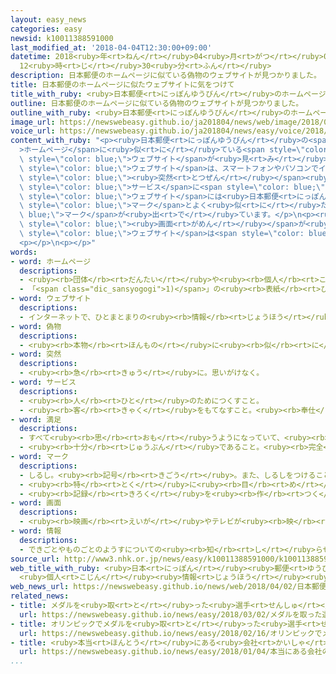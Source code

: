 ```yaml
---
layout: easy_news
categories: easy
newsid: k10011388591000
last_modified_at: '2018-04-04T12:30:00+09:00'
datetime: 2018<ruby>年<rt>ねん</rt></ruby>04<ruby>月<rt>がつ</rt></ruby>04<ruby>日<rt>にち</rt></ruby>
  12<ruby>時<rt>じ</rt></ruby>30<ruby>分<rt>ふん</rt></ruby>
description: 日本郵便のホームページに似ている偽物のウェブサイトが見つかりました。
title: 日本郵便のホームページに似たウェブサイトに気をつけて
title_with_ruby: <ruby>日本郵便<rt>にっぽんゆうびん</rt></ruby>のホームページに<ruby>似<rt>に</rt></ruby>たウェブサイトに<ruby>気<rt>き</rt></ruby>をつけて
outline: 日本郵便のホームページに似ている偽物のウェブサイトが見つかりました。
outline_with_ruby: <ruby>日本郵便<rt>にっぽんゆうびん</rt></ruby>のホームページに<ruby>似<rt>に</rt></ruby>ている<ruby>偽物<rt>にせもの</rt></ruby>のウェブサイトが<ruby>見<rt>み</rt></ruby>つかりました。
image_url: https://newswebeasy.github.io/ja201804/news/web/image/2018/04/02/K10011388591_1804022028_1804022057_01_02.jpg
voice_url: https://newswebeasy.github.io/ja201804/news/easy/voice/2018/04/04/k10011388591000.mp4
content_with_ruby: "<p><ruby>日本郵便<rt>にっぽんゆうびん</rt></ruby>の<span style=\"color: blue;\"\
  >ホームページ</span>に<ruby>似<rt>に</rt></ruby>ている<span style=\"color: blue;\"><ruby>偽物<rt>にせもの</rt></ruby></span>の<span\
  \ style=\"color: blue;\">ウェブサイト</span>が<ruby>見<rt>み</rt></ruby>つかりました。</p>\n<p>この<span\
  \ style=\"color: blue;\">ウェブサイト</span>は、スマートフォンやパソコンでインターネットを<ruby>見<rt>み</rt></ruby>ていると、<span\
  \ style=\"color: blue;\"><ruby>突然<rt>とつぜん</rt></ruby></span><ruby>出<rt>で</rt></ruby>てきます。そして、どのくらい<ruby>郵便局<rt>ゆうびんきょく</rt></ruby>を<ruby>使<rt>つか</rt></ruby>うかや、<span\
  \ style=\"color: blue;\">サービス</span>に<span style=\"color: blue;\"><ruby>満足<rt>まんぞく</rt></ruby></span>しているかなどを<ruby>質問<rt>しつもん</rt></ruby>します。この<span\
  \ style=\"color: blue;\">ウェブサイト</span>には<ruby>日本郵便<rt>にっぽんゆうびん</rt></ruby>の<span\
  \ style=\"color: blue;\">マーク</span>とよく<ruby>似<rt>に</rt></ruby>た<span style=\"color:\
  \ blue;\">マーク</span>が<ruby>出<rt>で</rt></ruby>ています。</p>\n<p><ruby>質問<rt>しつもん</rt></ruby>の<ruby>最後<rt>さいご</rt></ruby>に、<ruby>住所<rt>じゅうしょ</rt></ruby>や<ruby>名前<rt>なまえ</rt></ruby>、<ruby>電話<rt>でんわ</rt></ruby><ruby>番号<rt>ばんごう</rt></ruby>などを<ruby>書<rt>か</rt></ruby>く<span\
  \ style=\"color: blue;\"><ruby>画面<rt>がめん</rt></ruby></span>が<ruby>出<rt>で</rt></ruby>てきます。<ruby>日本郵便<rt>にっぽんゆうびん</rt></ruby>などは、この<span\
  \ style=\"color: blue;\">ウェブサイト</span>は<span style=\"color: blue;\"><ruby>情報<rt>じょうほう</rt></ruby></span>を<ruby>盗<rt>ぬす</rt></ruby>もうとしているので<ruby>決<rt>けっ</rt></ruby>して<ruby>住所<rt>じゅうしょ</rt></ruby>や<ruby>名前<rt>なまえ</rt></ruby>などを<ruby>書<rt>か</rt></ruby>かないでほしいと<ruby>言<rt>い</rt></ruby>っています。</p>\n\
  <p></p>\n<p></p>"
words:
- word: ホームページ
  descriptions:
  - <ruby><rb>団体</rb><rt>だんたい</rt></ruby>や<ruby><rb>個人</rb><rt>こじん</rt></ruby>が、インターネットを<ruby><rb>通</rb><rt>つう</rt></ruby>じて<ruby><rb>情報</rb><rt>じょうほう</rt></ruby>を<ruby><rb>広</rb><rt>ひろ</rt></ruby>く<ruby><rb>知</rb><rt>し</rt></ruby>らせるために、<ruby><rb>用意</rb><rt>ようい</rt></ruby>する<ruby><rb>画面</rb><rt>がめん</rt></ruby>。
  - 「<span class="dic_sansyogogi">1)</span>」の<ruby><rb>表紙</rb><rt>ひょうし</rt></ruby>となるページ。
- word: ウェブサイト
  descriptions:
  - インターネットで、ひとまとまりの<ruby><rb>情報</rb><rt>じょうほう</rt></ruby>が<ruby><rb>置</rb><rt>お</rt></ruby>かれている<ruby><rb>場所</rb><rt>ばしょ</rt></ruby>。サイト。
- word: 偽物
  descriptions:
  - <ruby><rb>本物</rb><rt>ほんもの</rt></ruby>に<ruby><rb>似</rb><rt>に</rt></ruby>せて<ruby><rb>作</rb><rt>つく</rt></ruby>った<ruby><rb>物</rb><rt>もの</rt></ruby>。
- word: 突然
  descriptions:
  - <ruby><rb>急</rb><rt>きゅう</rt></ruby>に。思いがけなく。
- word: サービス
  descriptions:
  - <ruby><rb>人</rb><rt>ひと</rt></ruby>のためにつくすこと。
  - <ruby><rb>客</rb><rt>きゃく</rt></ruby>をもてなすこと。<ruby><rb>奉仕</rb><rt>ほうし</rt></ruby>。
- word: 満足
  descriptions:
  - すべて<ruby><rb>思</rb><rt>おも</rt></ruby>うようになっていて、<ruby><rb>不平</rb><rt>ふへい</rt></ruby>や<ruby><rb>不満</rb><rt>ふまん</rt></ruby>のないこと。
  - <ruby><rb>十分</rb><rt>じゅうぶん</rt></ruby>であること。<ruby><rb>完全</rb><rt>かんぜん</rt></ruby>。
- word: マーク
  descriptions:
  - しるし。<ruby><rb>記号</rb><rt>きごう</rt></ruby>。また、しるしをつけること。
  - <ruby><rb>特</rb><rt>とく</rt></ruby>に<ruby><rb>目</rb><rt>め</rt></ruby>をつけて<ruby><rb>注意</rb><rt>ちゅうい</rt></ruby>すること。
  - <ruby><rb>記録</rb><rt>きろく</rt></ruby>を<ruby><rb>作</rb><rt>つく</rt></ruby>ること。
- word: 画面
  descriptions:
  - <ruby><rb>映画</rb><rt>えいが</rt></ruby>やテレビが<ruby><rb>映</rb><rt>うつ</rt></ruby>っている<ruby><rb>部分</rb><rt>ぶぶん</rt></ruby>。
- word: 情報
  descriptions:
  - できごとやものごとのようすについての<ruby><rb>知</rb><rt>し</rt></ruby>らせ。
source_url: http://www3.nhk.or.jp/news/easy/k10011388591000/k10011388591000.html
web_title_with_ruby: <ruby>日本<rt>にっぽん</rt></ruby><ruby>郵便<rt>ゆうびん</rt></ruby><ruby>装<rt>よそお</rt></ruby>う<ruby>偽<rt>にせ</rt></ruby><ruby>サイト<rt>さいと</rt></ruby>に<ruby>注意<rt>ちゅうい</rt></ruby>を
  <ruby>個人<rt>こじん</rt></ruby><ruby>情報<rt>じょうほう</rt></ruby><ruby>盗<rt>ぬす</rt></ruby>み<ruby>取<rt>と</rt></ruby>る<ruby>目的<rt>もくてき</rt></ruby>か
web_news_url: https://newswebeasy.github.io/news/web/2018/04/02/日本郵便装う偽サイトに注意を-個人情報盗み取る目的か
related_news:
- title: メダルを<ruby>取<rt>と</rt></ruby>った<ruby>選手<rt>せんしゅ</rt></ruby>の<ruby>切手<rt>きって</rt></ruby>が３０<ruby>万<rt>まん</rt></ruby>セット<ruby>以上<rt>いじょう</rt></ruby><ruby>売<rt>う</rt></ruby>れる
  url: https://newswebeasy.github.io/news/easy/2018/03/02/メダルを取った選手の切手が30万セット以上売れる
- title: オリンピックでメダルを<ruby>取<rt>と</rt></ruby>った<ruby>選手<rt>せんしゅ</rt></ruby>の<ruby>切手<rt>きって</rt></ruby>を<ruby>売<rt>う</rt></ruby>る
  url: https://newswebeasy.github.io/news/easy/2018/02/16/オリンピックでメダルを取った選手の切手を売る
- title: <ruby>本当<rt>ほんとう</rt></ruby>にある<ruby>会社<rt>かいしゃ</rt></ruby>の<ruby>名前<rt>なまえ</rt></ruby>を<ruby>使<rt>つか</rt></ruby>ってお<ruby>金<rt>かね</rt></ruby>を<ruby>盗<rt>ぬす</rt></ruby>むメールが<ruby>多<rt>おお</rt></ruby>い
  url: https://newswebeasy.github.io/news/easy/2018/01/04/本当にある会社の名前を使ってお金を盗むメールが多い
...
```

